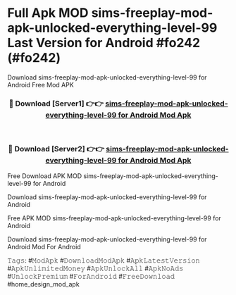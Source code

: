 # Full Apk MOD sims-freeplay-mod-apk-unlocked-everything-level-99 Last Version for Android #fo242 (#fo242)
Download sims-freeplay-mod-apk-unlocked-everything-level-99 for Android Free Mod APK

<div align="center">
<h3>🔴 Download [Server1] 👉👉 <a href="https://app.mediaupload.pro?title=sims-freeplay-mod-apk-unlocked-everything-level-99&ref=15F">sims-freeplay-mod-apk-unlocked-everything-level-99 for Android Mod Apk</a></h3><br>

<h3>🔴 Download [Server2] 👉👉 <a href="https://app.mediaupload.pro?title=sims-freeplay-mod-apk-unlocked-everything-level-99&ref=15F">sims-freeplay-mod-apk-unlocked-everything-level-99 for Android Mod Apk</a></h3>
</div>


Free Download APK MOD sims-freeplay-mod-apk-unlocked-everything-level-99 for Android

Download sims-freeplay-mod-apk-unlocked-everything-level-99 for Android 

Free APK MOD sims-freeplay-mod-apk-unlocked-everything-level-99 for Android 

Download sims-freeplay-mod-apk-unlocked-everything-level-99 for Android Mod For Android

𝚃𝚊𝚐𝚜: #𝙼𝚘𝚍𝙰𝚙𝚔 #𝙳𝚘𝚠𝚗𝚕𝚘𝚊𝚍𝙼𝚘𝚍𝙰𝚙𝚔 #𝙰𝚙𝚔𝙻𝚊𝚝𝚎𝚜𝚝𝚅𝚎𝚛𝚜𝚒𝚘𝚗 #𝙰𝚙𝚔𝚄𝚗𝚕𝚒𝚖𝚒𝚝𝚎𝚍𝙼𝚘𝚗𝚎𝚢 #𝙰𝚙𝚔𝚄𝚗𝚕𝚘𝚌𝚔𝙰𝚕𝚕 #𝙰𝚙𝚔𝙽𝚘𝙰𝚍𝚜 #𝚄𝚗𝚕𝚘𝚌𝚔𝙿𝚛𝚎𝚖𝚒𝚞𝚖 #𝙵𝚘𝚛𝙰𝚗𝚍𝚛𝚘𝚒𝚍 #𝙵𝚛𝚎𝚎𝙳𝚘𝚠𝚗𝚕𝚘𝚊𝚍 #home_design_mod_apk
